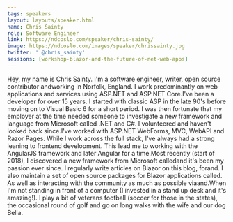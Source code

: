 ```yaml
---
tags: speakers
layout: layouts/speaker.html
name: Chris Sainty
role: Software Engineer
link: https://ndcoslo.com/speaker/chris-sainty/
image: https://ndcoslo.com/images/speaker/chrissainty.jpg
twitter: ' @chris_sainty'
sessions: [workshop-blazor-and-the-future-of-net-web-apps]
---
```

Hey, my name is Chris Sainty. I'm a software engineer, writer, open source contributor andworking in Norfolk, England. I work predominantly on web applications and services using ASP.NET and ASP.NET Core.I've been a developer for over 15 years. I started with classic ASP in the late 90's before moving on to Visual Basic 6 for a short period. I was then fortunate that my employer at the time needed someone to investigate a new framework and language from Microsoft called .NET and C#. I volunteered and haven't looked back since.I've worked with ASP.NET WebForms, MVC, WebAPI and Razor Pages. While I work across the full stack, I've always had a strong leaning to frontend development. This lead me to working with the AngularJS framework and later Angular for a time.Most recently (start of 2018), I discovered a new framework from Microsoft calledand it's been my passion ever since. I regularly write articles on Blazor on this blog, forand. I also maintain a set of open source packages for Blazor applications called. As well as interacting with the community as much as possible viaand.When I'm not standing in front of a computer (I invested in a stand up desk and it's amazing!). I play a bit of veterans football (soccer for those in the states), the occasional round of golf and go on long walks with the wife and our dog Bella.